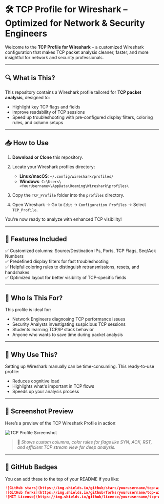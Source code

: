 # 🛠️ TCP Profile for Wireshark – Optimized for Network & Security Engineers

Welcome to the **TCP Profile for Wireshark** – a customized Wireshark configuration that makes TCP packet analysis cleaner, faster, and more insightful for network and security professionals.

---

## 🔍 What is This?

This repository contains a Wireshark profile tailored for **TCP packet analysis**, designed to:

- Highlight key TCP flags and fields
- Improve readability of TCP sessions
- Speed up troubleshooting with pre-configured display filters, coloring rules, and column setups

---

## 📥 How to Use

1. **Download or Clone** this repository.
2. Locate your Wireshark profiles directory:

   - **Linux/macOS**: `~/.config/wireshark/profiles/`
   - **Windows**: `C:\Users\<YourUsername>\AppData\Roaming\Wireshark\profiles\`

3. Copy the `TCP_Profile` folder into the `profiles` directory.
4. Open Wireshark → Go to `Edit` → `Configuration Profiles` → Select `TCP_Profile`.

You're now ready to analyze with enhanced TCP visibility!

---

## 🚀 Features Included

✅ Customized columns: Source/Destination IPs, Ports, TCP Flags, Seq/Ack Numbers  
✅ Predefined display filters for fast troubleshooting  
✅ Helpful coloring rules to distinguish retransmissions, resets, and handshakes  
✅ Optimized layout for better visibility of TCP-specific fields

---

## 👤 Who Is This For?

This profile is ideal for:

- Network Engineers diagnosing TCP performance issues  
- Security Analysts investigating suspicious TCP sessions  
- Students learning TCP/IP stack behavior  
- Anyone who wants to save time during packet analysis

---

## 🧠 Why Use This?

Setting up Wireshark manually can be time-consuming. This ready-to-use profile:

- Reduces cognitive load  
- Highlights what's important in TCP flows  
- Speeds up your analysis process

---

## 📸 Screenshot Preview

Here’s a preview of the TCP Wireshark Profile in action:

![TCP Profile Screenshot](images/tcp-profile-preview.png)

> 🔧 *Shows custom columns, color rules for flags like SYN, ACK, RST, and efficient TCP stream view for deep analysis.*

---

## 🌟 GitHub Badges

You can add these to the top of your README if you like:

```md
![GitHub stars](https://img.shields.io/github/stars/yourusername/tcp-wireshark-profile?style=social)
![GitHub forks](https://img.shields.io/github/forks/yourusername/tcp-wireshark-profile?style=social)
![MIT License](https://img.shields.io/github/license/yourusername/tcp-wireshark-profile)
